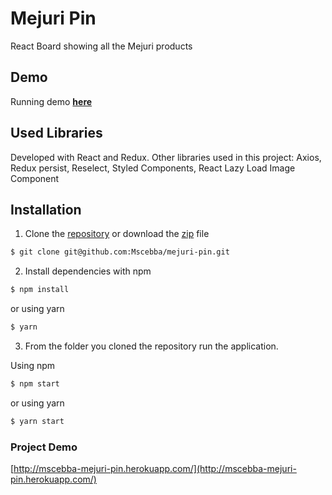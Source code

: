 # Mejuri Pin

React Board showing all the Mejuri products

## Demo

Running demo **[here](http://mscebba-mejuri-pin.herokuapp.com/)**

## Used Libraries

Developed with React and Redux.
Other libraries used in this project: Axios, Redux persist, Reselect, Styled Components, React Lazy Load Image Component

## Installation

1. Clone the [repository](git@github.com:Mscebba/mejuri-pin.git) or download the [zip](https://github.com/Mscebba/mejuri-pin/archive/master.zip) file

```bash
$ git clone git@github.com:Mscebba/mejuri-pin.git
```

2. Install dependencies with npm

```bash
$ npm install
```

or using yarn

```bash
$ yarn
```

3. From the folder you cloned the repository run the application.

Using npm

```bash
$ npm start
```

or using yarn

```bash
$ yarn start
```

### Project Demo

[http://mscebba-mejuri-pin.herokuapp.com/](http://mscebba-mejuri-pin.herokuapp.com/)
